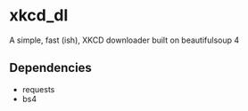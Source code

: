 # xkcd_dl
A simple, fast (ish), XKCD downloader built on beautifulsoup 4
## Dependencies
- requests
- bs4
